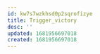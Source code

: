 ```yaml
---
id: kw7s7wzkhsd0p2sqrofizye
title: Trigger_victory
desc: ''
updated: 1681956697018
created: 1681956697018
---
```


